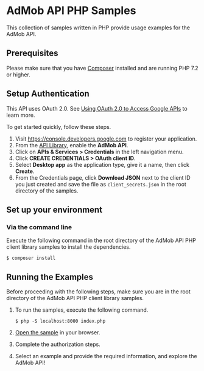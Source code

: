 # AdMob API PHP Samples

This collection of samples written in PHP provide usage examples for the AdMob API.

## Prerequisites

Please make sure that you have [Composer](https://getcomposer.org/download/) installed and are running PHP 7.2 or higher.


## Setup Authentication

This API uses OAuth 2.0. See [Using OAuth 2.0 to Access Google APIs](https://developers.google.com/identity/protocols/oauth2) to learn more.

To get started quickly, follow these steps.

1. Visit https://console.developers.google.com to register your application.
1. From the [API Library](https://pantheon.corp.google.com/apis/library), enable
   the **AdMob API**.
1. Click on **APIs & Services > Credentials** in the left navigation menu.
1. Click **CREATE CREDENTIALS > OAuth client ID**.
1. Select **Desktop app** as the application type, give it a name, then click
   **Create**.
1. From the Credentials page, click **Download JSON** next to the client ID you
   just created and save the file as `client_secrets.json` in the root directory
   of the samples.

## Set up your environment ##
### Via the command line ###

Execute the following command in the root directory of the AdMob API PHP client library samples to install the dependencies.

    $ composer install

## Running the Examples ##

Before proceeding with the following steps, make sure you are in the root directory of the AdMob API PHP client library samples.

1.  To run the samples, execute the following command.

        $ php -S localhost:8000 index.php

1. [Open the sample](http://localhost:8000/index.php) in your browser.

1. Complete the authorization steps.

1. Select an example and provide the required information, and explore the AdMob API!
